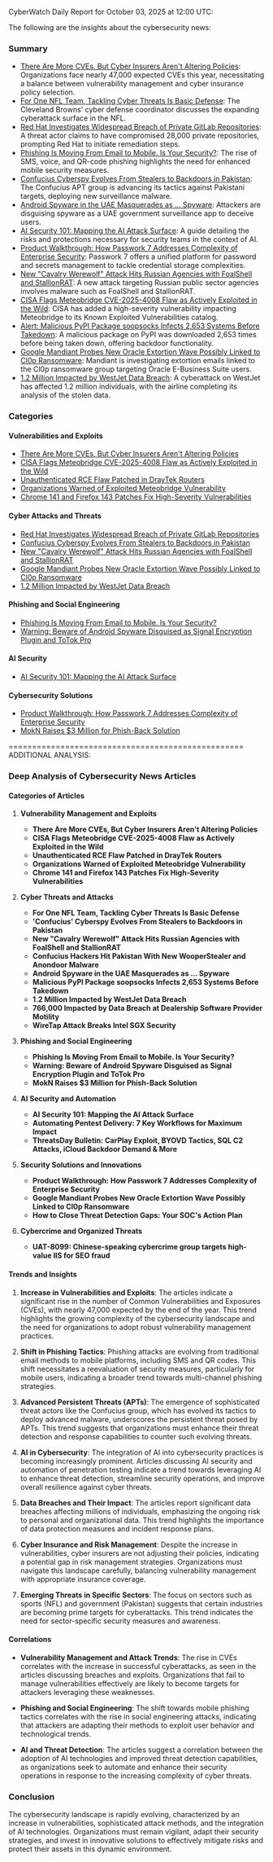 CyberWatch Daily Report for October 03, 2025 at 12:00 UTC:

The following are the insights about the cybersecurity news:

### Summary
- [There Are More CVEs, But Cyber Insurers Aren't Altering Policies](https://www.darkreading.com/cyber-risk/more-cves-cyber-insurers-arent-altering-policies): Organizations face nearly 47,000 expected CVEs this year, necessitating a balance between vulnerability management and cyber insurance policy selection.
- [For One NFL Team, Tackling Cyber Threats Is Basic Defense](https://www.darkreading.com/cybersecurity-operations/for-one-nfl-team-tackling-cyber-threats-basic-defense): The Cleveland Browns' cyber defense coordinator discusses the expanding cyberattack surface in the NFL.
- [Red Hat Investigates Widespread Breach of Private GitLab Repositories](https://www.darkreading.com/application-security/red-hat-widespread-breaches-private-gitlab-repositories): A threat actor claims to have compromised 28,000 private repositories, prompting Red Hat to initiate remediation steps.
- [Phishing Is Moving From Email to Mobile. Is Your Security?](https://www.darkreading.com/cyber-risk/phishing-moving-email-mobile-is-your-security): The rise of SMS, voice, and QR-code phishing highlights the need for enhanced mobile security measures.
- [Confucius Cyberspy Evolves From Stealers to Backdoors in Pakistan](https://www.darkreading.com/threat-intelligence/south-asian-cyberspy-evolves-stealers-backdoors): The Confucius APT group is advancing its tactics against Pakistani targets, deploying new surveillance malware.
- [Android Spyware in the UAE Masquerades as ... Spyware](https://www.darkreading.com/cyberattacks-data-breaches/android-spyware-uae-spyware): Attackers are disguising spyware as a UAE government surveillance app to deceive users.
- [AI Security 101: Mapping the AI Attack Surface](https://www.wiz.io/blog/ai-attack-surface): A guide detailing the risks and protections necessary for security teams in the context of AI.
- [Product Walkthrough: How Passwork 7 Addresses Complexity of Enterprise Security](https://thehackernews.com/2025/10/product-walkthrough-how-passwork-7.html): Passwork 7 offers a unified platform for password and secrets management to tackle credential storage complexities.
- [New "Cavalry Werewolf" Attack Hits Russian Agencies with FoalShell and StallionRAT](https://thehackernews.com/2025/10/new-cavalry-werewolf-attack-hits.html): A new attack targeting Russian public sector agencies involves malware such as FoalShell and StallionRAT.
- [CISA Flags Meteobridge CVE-2025-4008 Flaw as Actively Exploited in the Wild](https://thehackernews.com/2025/10/cisa-flags-meteobridge-cve-2025-4008.html): CISA has added a high-severity vulnerability impacting Meteobridge to its Known Exploited Vulnerabilities catalog.
- [Alert: Malicious PyPI Package soopsocks Infects 2,653 Systems Before Takedown](https://thehackernews.com/2025/10/alert-malicious-pypi-package-soopsocks.html): A malicious package on PyPI was downloaded 2,653 times before being taken down, offering backdoor functionality.
- [Google Mandiant Probes New Oracle Extortion Wave Possibly Linked to Cl0p Ransomware](https://thehackernews.com/2025/10/google-mandiant-probes-new-oracle.html): Mandiant is investigating extortion emails linked to the Cl0p ransomware group targeting Oracle E-Business Suite users.
- [1.2 Million Impacted by WestJet Data Breach](https://www.securityweek.com/1-2-million-impacted-by-westjet-data-breach/): A cyberattack on WestJet has affected 1.2 million individuals, with the airline completing its analysis of the stolen data.

### Categories

#### Vulnerabilities and Exploits
- [There Are More CVEs, But Cyber Insurers Aren't Altering Policies](https://www.darkreading.com/cyber-risk/more-cves-cyber-insurers-arent-altering-policies)
- [CISA Flags Meteobridge CVE-2025-4008 Flaw as Actively Exploited in the Wild](https://thehackernews.com/2025/10/cisa-flags-meteobridge-cve-2025-4008.html)
- [Unauthenticated RCE Flaw Patched in DrayTek Routers](https://www.securityweek.com/unauthenticated-rce-flaw-patched-in-draytek-routers/)
- [Organizations Warned of Exploited Meteobridge Vulnerability](https://www.securityweek.com/organizations-warned-of-exploited-meteobridge-vulnerability/)
- [Chrome 141 and Firefox 143 Patches Fix High-Severity Vulnerabilities](https://www.securityweek.com/chrome-141-and-firefox-143-patches-fix-high-severity-vulnerabilities/)

#### Cyber Attacks and Threats
- [Red Hat Investigates Widespread Breach of Private GitLab Repositories](https://www.darkreading.com/application-security/red-hat-widespread-breaches-private-gitlab-repositories)
- [Confucius Cyberspy Evolves From Stealers to Backdoors in Pakistan](https://www.darkreading.com/threat-intelligence/south-asian-cyberspy-evolves-stealers-backdoors)
- [New "Cavalry Werewolf" Attack Hits Russian Agencies with FoalShell and StallionRAT](https://thehackernews.com/2025/10/new-cavalry-werewolf-attack-hits.html)
- [Google Mandiant Probes New Oracle Extortion Wave Possibly Linked to Cl0p Ransomware](https://thehackernews.com/2025/10/google-mandiant-probes-new-oracle.html)
- [1.2 Million Impacted by WestJet Data Breach](https://www.securityweek.com/1-2-million-impacted-by-westjet-data-breach/)

#### Phishing and Social Engineering
- [Phishing Is Moving From Email to Mobile. Is Your Security?](https://www.darkreading.com/cyber-risk/phishing-moving-email-mobile-is-your-security)
- [Warning: Beware of Android Spyware Disguised as Signal Encryption Plugin and ToTok Pro](https://thehackernews.com/2025/10/warning-beware-of-android-spyware.html)

#### AI Security
- [AI Security 101: Mapping the AI Attack Surface](https://www.wiz.io/blog/ai-attack-surface)

#### Cybersecurity Solutions
- [Product Walkthrough: How Passwork 7 Addresses Complexity of Enterprise Security](https://thehackernews.com/2025/10/product-walkthrough-how-passwork-7.html)
- [MokN Raises $3 Million for Phish-Back Solution](https://www.securityweek.com/mokn-raises-3-million-for-phish-back-solution/)

==================================================
ADDITIONAL ANALYSIS:

### Deep Analysis of Cybersecurity News Articles

#### Categories of Articles

1. **Vulnerability Management and Exploits**
   - **There Are More CVEs, But Cyber Insurers Aren't Altering Policies**
   - **CISA Flags Meteobridge CVE-2025-4008 Flaw as Actively Exploited in the Wild**
   - **Unauthenticated RCE Flaw Patched in DrayTek Routers**
   - **Organizations Warned of Exploited Meteobridge Vulnerability**
   - **Chrome 141 and Firefox 143 Patches Fix High-Severity Vulnerabilities**

2. **Cyber Threats and Attacks**
   - **For One NFL Team, Tackling Cyber Threats Is Basic Defense**
   - **'Confucius' Cyberspy Evolves From Stealers to Backdoors in Pakistan**
   - **New "Cavalry Werewolf" Attack Hits Russian Agencies with FoalShell and StallionRAT**
   - **Confucius Hackers Hit Pakistan With New WooperStealer and Anondoor Malware**
   - **Android Spyware in the UAE Masquerades as ... Spyware**
   - **Malicious PyPI Package soopsocks Infects 2,653 Systems Before Takedown**
   - **1.2 Million Impacted by WestJet Data Breach**
   - **766,000 Impacted by Data Breach at Dealership Software Provider Motility**
   - **WireTap Attack Breaks Intel SGX Security**

3. **Phishing and Social Engineering**
   - **Phishing Is Moving From Email to Mobile. Is Your Security?**
   - **Warning: Beware of Android Spyware Disguised as Signal Encryption Plugin and ToTok Pro**
   - **MokN Raises $3 Million for Phish-Back Solution**

4. **AI Security and Automation**
   - **AI Security 101: Mapping the AI Attack Surface**
   - **Automating Pentest Delivery: 7 Key Workflows for Maximum Impact**
   - **ThreatsDay Bulletin: CarPlay Exploit, BYOVD Tactics, SQL C2 Attacks, iCloud Backdoor Demand & More**

5. **Security Solutions and Innovations**
   - **Product Walkthrough: How Passwork 7 Addresses Complexity of Enterprise Security**
   - **Google Mandiant Probes New Oracle Extortion Wave Possibly Linked to Cl0p Ransomware**
   - **How to Close Threat Detection Gaps: Your SOC's Action Plan**

6. **Cybercrime and Organized Threats**
   - **UAT-8099: Chinese-speaking cybercrime group targets high-value IIS for SEO fraud**

#### Trends and Insights

1. **Increase in Vulnerabilities and Exploits**: The articles indicate a significant rise in the number of Common Vulnerabilities and Exposures (CVEs), with nearly 47,000 expected by the end of the year. This trend highlights the growing complexity of the cybersecurity landscape and the need for organizations to adopt robust vulnerability management practices.

2. **Shift in Phishing Tactics**: Phishing attacks are evolving from traditional email methods to mobile platforms, including SMS and QR codes. This shift necessitates a reevaluation of security measures, particularly for mobile users, indicating a broader trend towards multi-channel phishing strategies.

3. **Advanced Persistent Threats (APTs)**: The emergence of sophisticated threat actors like the Confucius group, which has evolved its tactics to deploy advanced malware, underscores the persistent threat posed by APTs. This trend suggests that organizations must enhance their threat detection and response capabilities to counter such evolving threats.

4. **AI in Cybersecurity**: The integration of AI into cybersecurity practices is becoming increasingly prominent. Articles discussing AI security and automation of penetration testing indicate a trend towards leveraging AI to enhance threat detection, streamline security operations, and improve overall resilience against cyber threats.

5. **Data Breaches and Their Impact**: The articles report significant data breaches affecting millions of individuals, emphasizing the ongoing risk to personal and organizational data. This trend highlights the importance of data protection measures and incident response plans.

6. **Cyber Insurance and Risk Management**: Despite the increase in vulnerabilities, cyber insurers are not adjusting their policies, indicating a potential gap in risk management strategies. Organizations must navigate this landscape carefully, balancing vulnerability management with appropriate insurance coverage.

7. **Emerging Threats in Specific Sectors**: The focus on sectors such as sports (NFL) and government (Pakistan) suggests that certain industries are becoming prime targets for cyberattacks. This trend indicates the need for sector-specific security measures and awareness.

#### Correlations

- **Vulnerability Management and Attack Trends**: The rise in CVEs correlates with the increase in successful cyberattacks, as seen in the articles discussing breaches and exploits. Organizations that fail to manage vulnerabilities effectively are likely to become targets for attackers leveraging these weaknesses.

- **Phishing and Social Engineering**: The shift towards mobile phishing tactics correlates with the rise in social engineering attacks, indicating that attackers are adapting their methods to exploit user behavior and technological trends.

- **AI and Threat Detection**: The articles suggest a correlation between the adoption of AI technologies and improved threat detection capabilities, as organizations seek to automate and enhance their security operations in response to the increasing complexity of cyber threats.

### Conclusion

The cybersecurity landscape is rapidly evolving, characterized by an increase in vulnerabilities, sophisticated attack methods, and the integration of AI technologies. Organizations must remain vigilant, adapt their security strategies, and invest in innovative solutions to effectively mitigate risks and protect their assets in this dynamic environment.